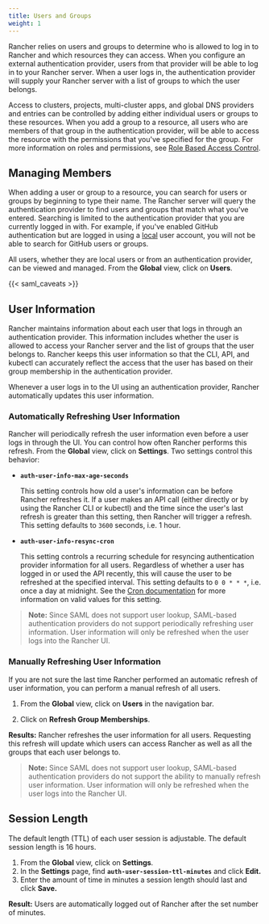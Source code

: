 ```yaml
---
title: Users and Groups
weight: 1
---
```


Rancher relies on users and groups to determine who is allowed to log in to Rancher and which resources they can access. When you configure an external authentication provider, users from that provider will be able to log in to your Rancher server. When a user logs in, the authentication provider will supply your Rancher server with a list of groups to which the user belongs.

Access to clusters, projects, multi-cluster apps, and global DNS providers and entries can be controlled by adding either individual users or groups to these resources. When you add a group to a resource, all users who are members of that group in the authentication provider, will be able to access the resource with the permissions that you've specified for the group. For more information on roles and permissions, see [Role Based Access Control]({{<baseurl>}}/rancher/v2.x/en/admin-settings/rbac/).

## Managing Members

When adding a user or group to a resource, you can search for users or groups by beginning to type their name. The Rancher server will query the authentication provider to find users and groups that match what you've entered. Searching is limited to the authentication provider that you are currently logged in with. For example, if you've enabled GitHub authentication but are logged in using a [local]({{<baseurl>}}/rancher/v2.x/en/admin-settings/authentication/local/) user account, you will not be able to search for GitHub users or groups.

All users, whether they are local users or from an authentication provider, can be viewed and managed. From the **Global** view, click on **Users**.

{{< saml_caveats >}}

## User Information

Rancher maintains information about each user that logs in through an authentication provider. This information includes whether the user is allowed to access your Rancher server and the list of groups that the user belongs to. Rancher keeps this user information so that the CLI, API, and kubectl can accurately reflect the access that the user has based on their group membership in the authentication provider.

Whenever a user logs in to the UI using an authentication provider, Rancher automatically updates this user information.

### Automatically Refreshing User Information

Rancher will periodically refresh the user information even before a user logs in through the UI. You can control how often Rancher performs this refresh.  From the **Global** view, click on **Settings**. Two settings control this behavior:

- **`auth-user-info-max-age-seconds`**

    This setting controls how old a user's information can be before Rancher refreshes it. If a user makes an API call (either directly or by using the Rancher CLI or kubectl) and the time since the user's last refresh is greater than this setting, then Rancher will trigger a refresh. This setting defaults to `3600` seconds, i.e. 1 hour.

- **`auth-user-info-resync-cron`**

    This setting controls a recurring schedule for resyncing authentication provider information for all users. Regardless of whether a user has logged in or used the API recently, this will cause the user to be refreshed at the specified interval. This setting defaults to `0 0 * * *`, i.e. once a day at midnight. See the [Cron documentation](https://en.wikipedia.org/wiki/Cron) for more information on valid values for this setting.


> **Note:** Since SAML does not support user lookup, SAML-based authentication providers do not support periodically refreshing user information. User information will only be refreshed when the user logs into the Rancher UI.

### Manually Refreshing User Information

If you are not sure the last time Rancher performed an automatic refresh of user information, you can perform a manual refresh of all users.

1. From the **Global** view, click on **Users** in the navigation bar.

1. Click on **Refresh Group Memberships**.

**Results:** Rancher refreshes the user information for all users. Requesting this refresh will update which users can access Rancher as well as all the groups that each user belongs to.

>**Note:** Since SAML does not support user lookup, SAML-based authentication providers do not support the ability to manually refresh user information. User information will only be refreshed when the user logs into the Rancher UI.


## Session Length

The default length (TTL) of each user session is adjustable. The default session length is 16 hours.

1. From the **Global** view, click on **Settings**.
1. In the **Settings** page, find **`auth-user-session-ttl-minutes`** and click **Edit.**
1. Enter the amount of time in minutes a session length should last and click **Save.**

**Result:** Users are automatically logged out of Rancher after the set number of minutes.
